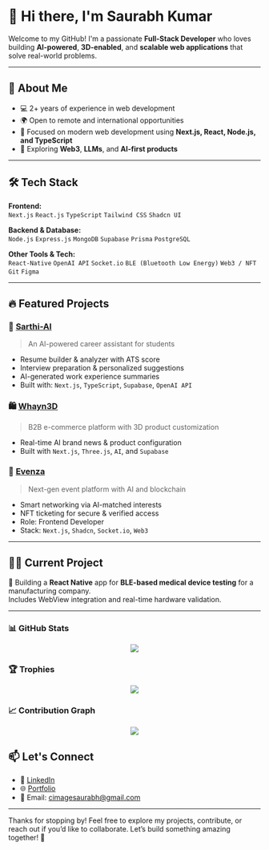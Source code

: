 # 👋 Hi there, I'm Saurabh Kumar

Welcome to my GitHub! I'm a passionate **Full-Stack Developer** who loves building **AI-powered**, **3D-enabled**, and **scalable web applications** that solve real-world problems.

---

## 🚀 About Me

- 💻 2+ years of experience in web development  
- 🌍 Open to remote and international opportunities  
- 🎯 Focused on modern web development using **Next.js, React, Node.js, and TypeScript**  
- 🧠 Exploring **Web3**, **LLMs**, and **AI-first products**  

---

## 🛠️ Tech Stack

**Frontend:**  
`Next.js` `React.js` `TypeScript` `Tailwind CSS` `Shadcn UI`  

**Backend & Database:**  
`Node.js` `Express.js` `MongoDB` `Supabase` `Prisma` `PostgreSQL`  

**Other Tools & Tech:**  
`React-Native` `OpenAI API` `Socket.io` `BLE (Bluetooth Low Energy)` `Web3 / NFT` `Git` `Figma`  

---

## 🔥 Featured Projects

### 🧠 [Sarthi-AI](https://www.sarthi-ai.click/)
> An AI-powered career assistant for students  
- Resume builder & analyzer with ATS score  
- Interview preparation & personalized suggestions  
- AI-generated work experience summaries  
- Built with: `Next.js`, `TypeScript`, `Supabase`, `OpenAI API`

### 🛍 [Whayn3D](https://whayn3d.vercel.app/)
> B2B e-commerce platform with 3D product customization  
- Real-time AI brand news & product configuration  
- Built with `Next.js`, `Three.js`, `AI`, and `Supabase`

### 🎉 [Evenza](https://app.evenza.xyz/)
> Next-gen event platform with AI and blockchain  
- Smart networking via AI-matched interests  
- NFT ticketing for secure & verified access  
- Role: Frontend Developer  
- Stack: `Next.js`, `Shadcn`, `Socket.io`, `Web3`

---

## 👨‍💻 Current Project

📱 Building a **React Native** app for **BLE-based medical device testing** for a manufacturing company.  
Includes WebView integration and real-time hardware validation.

---


### 📊 GitHub Stats

<p align="center">
  <img src="https://github-readme-stats.vercel.app/api?username=deadeye03&show_icons=true&theme=tokyonight" />
</p>


### 🏆 Trophies

<p align="center">
  <img src="https://github-profile-trophy.vercel.app/?username=deadeye03&theme=onedark&margin-w=10" />
</p>

### 📈 Contribution Graph

<p align="center">
  <img src="https://github-readme-activity-graph.vercel.app/graph?username=deadeye03&theme=tokyo-night" />
</p>

## 📫 Let's Connect

- 💼 [LinkedIn](https://www.linkedin.com/in/saurabh-kr-a99236264/)  
- 🌐 [Portfolio](https://saurabh-portfoilio.vercel.app/)  
- 📧 Email: cimagesaurabh@gmail.com

---

Thanks for stopping by! Feel free to explore my projects, contribute, or reach out if you’d like to collaborate. Let’s build something amazing together! 🚀
